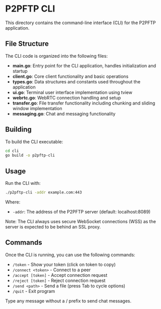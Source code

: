 # P2PFTP CLI

This directory contains the command-line interface (CLI) for the P2PFTP application.

## File Structure

The CLI code is organized into the following files:

- **main.go**: Entry point for the CLI application, handles initialization and startup
- **client.go**: Core client functionality and basic operations
- **types.go**: Data structures and constants used throughout the application
- **ui.go**: Terminal user interface implementation using tview
- **webrtc.go**: WebRTC connection handling and setup
- **transfer.go**: File transfer functionality including chunking and sliding window implementation
- **messaging.go**: Chat and messaging functionality

## Building

To build the CLI executable:

```bash
cd cli
go build -o p2pftp-cli
```

## Usage

Run the CLI with:

```bash
./p2pftp-cli -addr example.com:443
```

Where:
- `-addr`: The address of the P2PFTP server (default: localhost:8089)

Note: The CLI always uses secure WebSocket connections (WSS) as the server is expected to be behind an SSL proxy.

## Commands

Once the CLI is running, you can use the following commands:

- `/token` - Show your token (click on token to copy)
- `/connect <token>` - Connect to a peer
- `/accept [token]` - Accept connection request
- `/reject [token]` - Reject connection request
- `/send <path>` - Send a file (press Tab to cycle options)
- `/quit` - Exit program

Type any message without a / prefix to send chat messages.